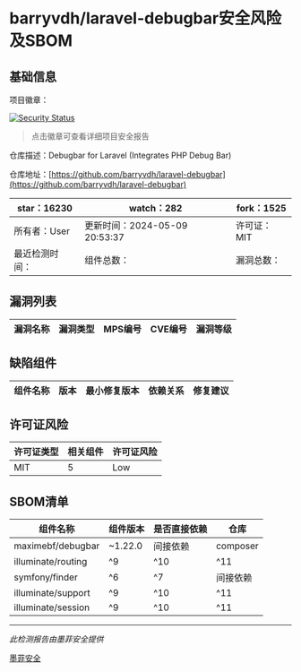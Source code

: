 # barryvdh/laravel-debugbar安全风险及SBOM

## 基础信息

项目徽章：

[![Security Status](https://www.murphysec.com/platform3/v31/badge/1794465463511089152.svg)](https://www.murphysec.com/console/report/1691878429426601984/1794465463511089152)

> 点击徽章可查看详细项目安全报告

仓库描述：Debugbar for Laravel (Integrates PHP Debug Bar)

仓库地址：[https://github.com/barryvdh/laravel-debugbar](https://github.com/barryvdh/laravel-debugbar)

| star：16230 | watch：282 | fork：1525 |
| ----------- | -------------- | ------------ |
| 所有者：User | 更新时间：2024-05-09 20:53:37 | 许可证：MIT |
| 最近检测时间： | 组件总数： | 漏洞总数： |




## 漏洞列表

| 漏洞名称 | 漏洞类型 | MPS编号 | CVE编号 | 漏洞等级 |
| ------- | ------ | ------- | ------ | ----- |





## 缺陷组件

| 组件名称 | 版本 | 最小修复版本 | 依赖关系 | 修复建议 |
| -------- | ---- | ------------ | -------- | -------- |





## 许可证风险

| 许可证类型 | 相关组件 | 许可证风险 |
| ---------- | -------- | ---------- |
|MIT|5|Low|




## SBOM清单

| 组件名称 | 组件版本 | 是否直接依赖 | 仓库 |
| -------- | -------- | ------------ | ---- |
|maximebf/debugbar|~1.22.0|间接依赖|composer|
|illuminate/routing|^9|^10|^11|间接依赖|composer|
|symfony/finder|^6|^7|间接依赖|composer|
|illuminate/support|^9|^10|^11|间接依赖|composer|
|illuminate/session|^9|^10|^11|间接依赖|composer|


------

*此检测报告由墨菲安全提供*

[墨菲安全](www.murphysec.com)